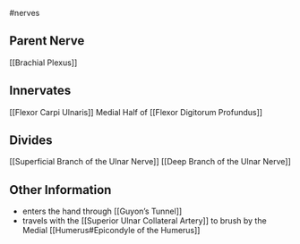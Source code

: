 #nerves 

## Parent Nerve
[[Brachial Plexus]]


## Innervates
[[Flexor Carpi Ulnaris]]
Medial Half of [[Flexor Digitorum Profundus]]

## Divides
[[Superficial Branch of the Ulnar Nerve]]
[[Deep Branch of the Ulnar Nerve]]


## Other Information
- enters the hand through [[Guyon’s Tunnel]]
- travels with the [[Superior Ulnar Collateral Artery]] to brush by the Medial [[Humerus#Epicondyle of the Humerus]] 